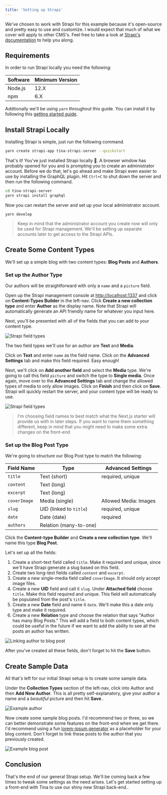 ```yaml
---
title: 'Setting up Strapi'
---
```


We've chosen to work with Strapi for this example because it's open-source and pretty easy to use and customize. I would expect that much of what we cover will apply to other CMS's. Feel free to take a look at [Strapi's documentation](https://strapi.io/documentation/v3.x/getting-started/quick-start.html) to help you along.

## Requirements

In order to run Strapi locally you need the following:

| Software | Minimum Version |
| -------- | --------------- |
| Node.js  | 12.X            |
| npm      | 6.X             |

Addtionally we'll be using `yarn` throughout this guide. You can install it by following this [getting started guide](https://classic.yarnpkg.com/en/docs/getting-started).

## Install Strapi Locally

Installing Strapi is simple, just run the following command.

```bash
yarn create strapi-app tina-strapi-server --quickstart
```

That's it! You've just installed Strapi locally 🎉. A browser window has probably opened for you and is prompting you to create an administrator account. Before we do that, let's go ahead and make Strapi even easier to use by installing the GraphQL plugin. Hit `Ctrl+C` to shut down the server and then run the following command.

```bash
cd tina-strapi-server
yarn strapi install graphql
```

Now you can restart the server and set up your local administrator account.

```
yarn develop
```

> Keep in mind that the administrator account you create now will only be used for Strapi management. We'll be setting up separate accounts later to get access to the Strapi APIs.

## Create Some Content Types

We'll set up a simple blog with two content types: **Blog Posts** and **Authors**.

### Set up the Author Type

Our authors will be straightforward with only a `name` and a `picture` field.

Open up the Strapi management console at [http://localhost:1337](http://localhost:1337) and click on **Content-Types Builder** in the left-nav. Click **Create a new collection type** and enter **Author** as the display name. Note that Strapi will automatically generate an API friendly name for whatever you input here.

Next, you'll be presented with all of the fields that you can add to your content type.

![Strapi field types](/img/strapi-guide/field_types.png)

The two field types we'll use for an author are **Text** and **Media**.

Click on **Text** and enter `name` as the field name. Click on the **Advanced Settings** tab and make this field required. Easy enough!

Next, we'll click on **Add another field** and select the **Media** type. We're going to call this field `picture` and switch the type to **Single media**. Once again, move over to the **Advanced Settings** tab and change the allowed types of media to only allow images. Click on **Finish** and then click on **Save**. Strapi will quickly restart the server, and your content type will be ready to use.

![Strapi field types](/img/strapi-guide/author_type.png)

> I'm choosing field names to best match what the Next.js starter will provide us with in later steps. If you want to name them something different, keep in mind that you might need to make some extra changes on the front-end

### Set up the Blog Post Type

We're going to structure our Blog Post type to match the following:

| Field Name   | Type                    | Advanced Settings     |
| ------------ | ----------------------- | --------------------- |
| `title`      | Text (short)            | required, unique      |
| `content`    | Text (long)             |                       |
| `excerpt`    | Text (long)             |                       |
| `coverImage` | Media (single)          | Allowed Media: Images |
| `slug`       | UID (linked to `title`) | required, unique      |
| `date`       | Date (date)             | required              |
| `authors`    | Relation (many-to-one)  |                       |

Click the **Content-type Builder** and **Create a new collection type**. We'll name this type **Blog Post**.

Let's set up all the fields:

1. Create a short-text field called `title`. Make it required and unique, since we'll have Strapi generate a slug based on this field.
2. Create two long-text fields called `content` and `excerpt`.
3. Create a new single-media field called `coverImage`. It should only accept image files.
4. Create a new **UID** field and call it `slug`. Under **Attached field** choose `title`. Make this field required and unique. This field will automatically be populated from the post's `title`.
5. Create a new **Date** field and name it `date`. We'll make this a date only type and make it required.
6. Create a new **Relation** type and choose the relation that says "Author has many Blog Posts." This will add a field to both content types, which could be useful in the future if we want to add the ability to see all the posts an author has written.

![Linking author to blog post](/img/strapi-guide/blog_post_author.png)

After you've created all these fields, don't forget to hit the **Save** button.

## Create Sample Data

All that's left for our initial Strapi setup is to create some sample data.

Under the **Collection Types** section of the left-nav, click into Author and then **Add New Author**. This is all pretty self-explanatory, give your author a name and a _beautiful_ picture and then hit **Save**..

![Example author](/img/strapi-guide/bmitton_author.png)

Now create some sample blog posts. I'd recommend two or three, so we can better demonstrate some features on the front-end when we get there. I'd recommend using a fun [lorem-ipsum generator](https://loremipsum.io/ultimate-list-of-lorem-ipsum-generators/) as a placeholder for your blog content. Don't forget to link these posts to the author that you previously created.

![Example blog post](/img/strapi-guide/a_blog_post.png)

## Conclusion

That's the end of our general Strapi setup. We'll be coming back a few times to tweak some settings as the need arises. Let's get started setting up a front-end with Tina to use our shiny new Strapi back-end..
